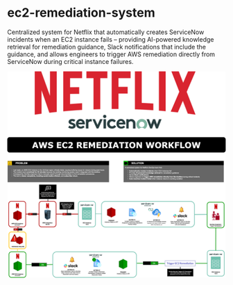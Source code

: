 # ec2-remediation-system
Centralized system for Netflix that automatically creates ServiceNow incidents when an EC2 instance fails – providing AI-powered knowledge retrieval for remediation guidance, Slack notifications that include the guidance, and allows engineers to trigger AWS remediation directly from ServiceNow during critical instance failures. 

![Diagram](https://github.com/BerlynseaTyler/ec2-remediation-system/blob/main/Diagram.png)
